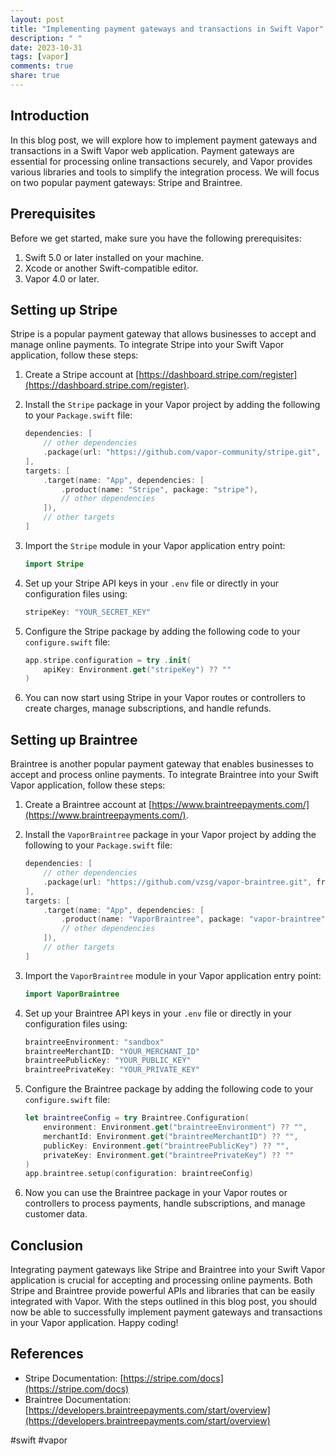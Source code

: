 ```yaml
---
layout: post
title: "Implementing payment gateways and transactions in Swift Vapor"
description: " "
date: 2023-10-31
tags: [vapor]
comments: true
share: true
---
```


## Introduction
In this blog post, we will explore how to implement payment gateways and transactions in a Swift Vapor web application. Payment gateways are essential for processing online transactions securely, and Vapor provides various libraries and tools to simplify the integration process. We will focus on two popular payment gateways: Stripe and Braintree.

## Prerequisites
Before we get started, make sure you have the following prerequisites:

1. Swift 5.0 or later installed on your machine.
2. Xcode or another Swift-compatible editor.
3. Vapor 4.0 or later.

## Setting up Stripe
Stripe is a popular payment gateway that allows businesses to accept and manage online payments. To integrate Stripe into your Swift Vapor application, follow these steps:

1. Create a Stripe account at [https://dashboard.stripe.com/register](https://dashboard.stripe.com/register).
2. Install the `Stripe` package in your Vapor project by adding the following to your `Package.swift` file:

   ```swift
   dependencies: [
       // other dependencies
       .package(url: "https://github.com/vapor-community/stripe.git", from: "1.0.0")
   ],
   targets: [
       .target(name: "App", dependencies: [
           .product(name: "Stripe", package: "stripe"),
           // other dependencies
       ]),
       // other targets
   ]
   ```

3. Import the `Stripe` module in your Vapor application entry point:

   ```swift
   import Stripe
   ```

4. Set up your Stripe API keys in your `.env` file or directly in your configuration files using:

   ```swift
   stripeKey: "YOUR_SECRET_KEY"
   ```

5. Configure the Stripe package by adding the following code to your `configure.swift` file:

   ```swift
   app.stripe.configuration = try .init(
       apiKey: Environment.get("stripeKey") ?? ""
   )
   ```

6. You can now start using Stripe in your Vapor routes or controllers to create charges, manage subscriptions, and handle refunds.

## Setting up Braintree
Braintree is another popular payment gateway that enables businesses to accept and process online payments. To integrate Braintree into your Swift Vapor application, follow these steps:

1. Create a Braintree account at [https://www.braintreepayments.com/](https://www.braintreepayments.com/).
2. Install the `VaporBraintree` package in your Vapor project by adding the following to your `Package.swift` file:

   ```swift
   dependencies: [
       // other dependencies
       .package(url: "https://github.com/vzsg/vapor-braintree.git", from: "0.1.0")
   ],
   targets: [
       .target(name: "App", dependencies: [
           .product(name: "VaporBraintree", package: "vapor-braintree"),
           // other dependencies
       ]),
       // other targets
   ]
   ```

3. Import the `VaporBraintree` module in your Vapor application entry point:

   ```swift
   import VaporBraintree
   ```

4. Set up your Braintree API keys in your `.env` file or directly in your configuration files using:

   ```swift
   braintreeEnvironment: "sandbox"
   braintreeMerchantID: "YOUR_MERCHANT_ID"
   braintreePublicKey: "YOUR_PUBLIC_KEY"
   braintreePrivateKey: "YOUR_PRIVATE_KEY"
   ```

5. Configure the Braintree package by adding the following code to your `configure.swift` file:

   ```swift
   let braintreeConfig = try Braintree.Configuration(
       environment: Environment.get("braintreeEnvironment") ?? "",
       merchantId: Environment.get("braintreeMerchantID") ?? "",
       publicKey: Environment.get("braintreePublicKey") ?? "",
       privateKey: Environment.get("braintreePrivateKey") ?? ""
   )
   app.braintree.setup(configuration: braintreeConfig)
   ```

6. Now you can use the Braintree package in your Vapor routes or controllers to process payments, handle subscriptions, and manage customer data.

## Conclusion
Integrating payment gateways like Stripe and Braintree into your Swift Vapor application is crucial for accepting and processing online payments. Both Stripe and Braintree provide powerful APIs and libraries that can be easily integrated with Vapor. With the steps outlined in this blog post, you should now be able to successfully implement payment gateways and transactions in your Vapor application. Happy coding!

## References
- Stripe Documentation: [https://stripe.com/docs](https://stripe.com/docs)
- Braintree Documentation: [https://developers.braintreepayments.com/start/overview](https://developers.braintreepayments.com/start/overview)

#swift #vapor